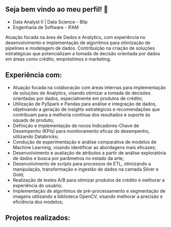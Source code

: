 

## Seja bem vindo ao meu perfil! :wave:
* Data Analyst II | Data Science - Blip
* Engenharia de Software - IFAM

Atuação focada na área de Dados e Analytics, com experiência no desenvolvimento e implementação de algoritmos para otimização de pipelines e modelagem de dados. Contribuição na criação de soluções estratégicas que potencializam a tomada de decisão orientada por dados em áreas como crédito, empréstimos e marketing.

## Experiência com:
* Atuação focada na colaboração com áreas internas para implementação de soluções de Analytics, visando otimizar a tomada de decisões orientadas por dados, especialmente em produtos de crédito;
* Utilização de PySpark e Pandas para análise e integração de dados, objetivando a geração de insights estratégicos e recomendações que contribuam para a melhoria contínua dos resultados e suporte às squads de produto;
* Definição e implementação de novos Indicadores-Chave de Desempenho (KPIs) para monitoramento eficaz do desempenho, utilizando Databricks;
* Condução de experimentação e análise comparativa de modelos de Machine Learning, visando identificar as abordagens mais eficazes;
* Desenvolvimento e avaliação de atributos a partir de análise exploratória de dados e busca por parâmetros no estado da arte;
* Desenvolvimento de scripts para processos de ETL, otimizando a manipulação, transformação e ingestão de dados na camada Silver e Gold;
* Realização de testes A/B para otimizar produtos de crédito e melhorar a experiência do usuário;
* Implementação de algoritmos de pré-processamento e segmentação de imagens utilizando a biblioteca OpenCV, visando melhorar a precisão e eficiência dos modelos;





## Projetos realizados:


